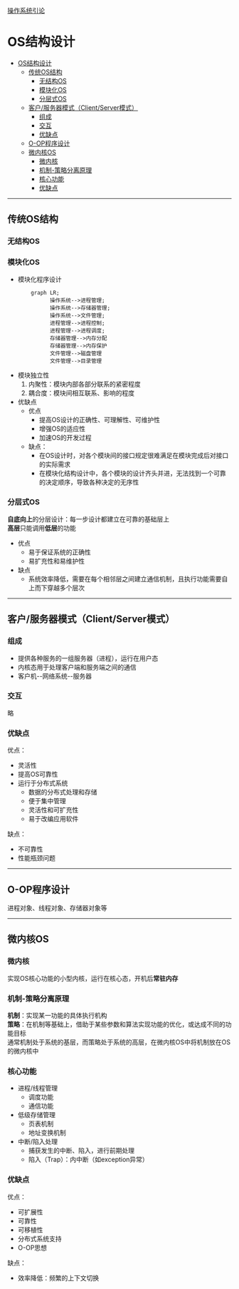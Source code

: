 [操作系统引论](../操作系统原理.md)
# OS结构设计

<!-- TOC -->

- [OS结构设计](#os结构设计)
  - [传统OS结构](#传统os结构)
    - [无结构OS](#无结构os)
    - [模块化OS](#模块化os)
    - [分层式OS](#分层式os)
  - [客户/服务器模式（Client/Server模式）](#客户服务器模式clientserver模式)
    - [组成](#组成)
    - [交互](#交互)
    - [优缺点](#优缺点)
  - [O-OP程序设计](#o-op程序设计)
  - [微内核OS](#微内核os)
    - [微内核](#微内核)
    - [机制-策略分离原理](#机制-策略分离原理)
    - [核心功能](#核心功能)
    - [优缺点](#优缺点-1)

<!-- /TOC -->
---
## 传统OS结构
### 无结构OS

### 模块化OS
* 模块化程序设计
    ```mermaid
        graph LR;
              操作系统-->进程管理;
              操作系统-->存储器管理;
              操作系统-->文件管理;
              进程管理-->进程控制;
              进程管理-->进程调度;
              存储器管理-->内存分配
              存储器管理-->内存保护
              文件管理-->磁盘管理
              文件管理-->目录管理
    ```
* 模块独立性
   1. 内聚性：模块内部各部分联系的紧密程度
   2. 耦合度：模块间相互联系、影响的程度
* 优缺点
  * 优点
    * 提高OS设计的正确性、可理解性、可维护性
    * 增强OS的适应性
    * 加速OS的开发过程
  * 缺点：
    * 在OS设计时，对各个模块间的接口规定很难满足在模块完成后对接口的实际需求
    * 在模块化结构设计中，各个模块的设计齐头并进，无法找到一个可靠的决定顺序，导致各种决定的无序性
  
### 分层式OS
**自底向上**的分层设计：每一步设计都建立在可靠的基础层上  
**高层**只能调用**低层**的功能
* 优点
  * 易于保证系统的正确性
  * 易扩充性和易维护性
* 缺点
  * 系统效率降低，需要在每个相邻层之间建立通信机制，且执行功能需要自上而下穿越多个层次
  
---
## 客户/服务器模式（Client/Server模式）
### 组成
* 提供各种服务的一组服务器（进程），运行在用户态
* 内核态用于处理客户端和服务端之间的通信
* 客户机--网络系统--服务器

### 交互
略

### 优缺点
优点：
* 灵活性
* 提高OS可靠性
* 运行于分布式系统
  * 数据的分布式处理和存储
  * 便于集中管理
  * 灵活性和可扩充性
  * 易于改编应用软件

缺点：
* 不可靠性
* 性能瓶颈问题

---
## O-OP程序设计
进程对象、线程对象、存储器对象等

---
## 微内核OS
### 微内核
实现OS核心功能的小型内核，运行在核心态，开机后**常驻内存**

### 机制-策略分离原理
**机制**：实现某一功能的具体执行机构  
**策略**：在机制等基础上，借助于某些参数和算法实现功能的优化，或达成不同的功能目标  
通常机制处于系统的基层，而策略处于系统的高层，在微内核OS中将机制放在OS的微内核中

### 核心功能
* 进程/线程管理
  * 调度功能
  * 通信功能
* 低级存储管理
  * 页表机制
  * 地址变换机制
* 中断/陷入处理
  * 捕获发生的中断、陷入，进行前期处理
  * 陷入（Trap）：内中断（如exception异常）

### 优缺点
优点：
* 可扩展性
* 可靠性
* 可移植性
* 分布式系统支持
* O-OP思想

缺点：
* 效率降低：频繁的上下文切换